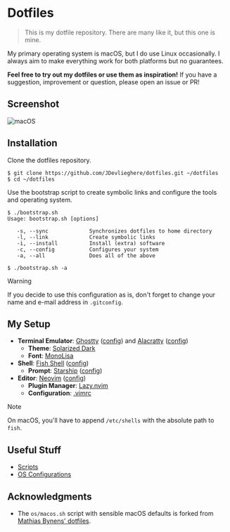 # Dotfiles

> This is my dotfile repository. There are many like it, but this one is mine.

My primary operating system is macOS, but I do use Linux occasionally. I always
aim to make everything work for both platforms but no guarantees.

**Feel free to try out my dotfiles or use them as inspiration!** If you have a
suggestion, improvement or question, please open an issue or PR!

## Screenshot

![macOS](https://jonasdevlieghere.com/static/dotfiles.png?v=2)

## Installation

Clone the dotfiles repository.

```
$ git clone https://github.com/JDevlieghere/dotfiles.git ~/dotfiles
$ cd ~/dotfiles
```

Use the bootstrap script to create symbolic links and configure the tools and
operating system.

```
$ ./bootstrap.sh
Usage: bootstrap.sh [options]

   -s, --sync             Synchronizes dotfiles to home directory
   -l, --link             Create symbolic links
   -i, --install          Install (extra) software
   -c, --config           Configures your system
   -a, --all              Does all of the above

$ ./bootstrap.sh -a
```

> [!WARNING]
>
> If you decide to use this configuration as is, don't forget to change your
> name and e-mail address in `.gitconfig`.


## My Setup

 - **Terminal Emulator**: [Ghostty](https://ghostty.org) ([config](https://github.com/JDevlieghere/dotfiles/tree/main/.config/ghostty)) and [Alacratty](https://alacritty.org) ([config](https://github.com/JDevlieghere/dotfiles/tree/main/.config/alacritty))
    - **Theme**: [Solarized Dark](https://ethanschoonover.com/solarized/)
    - **Font**: [MonoLisa](https://www.monolisa.dev)
 - **Shell**: [Fish Shell](https://fishshell.com) ([config](https://github.com/JDevlieghere/dotfiles/tree/main/.config/fish))
    - **Prompt**: [Starship](https://starship.rs) ([config](https://github.com/JDevlieghere/dotfiles/blob/main/.config/starship.toml))
 - **Editor**: [Neovim](https://neovim.io) ([config](https://github.com/JDevlieghere/dotfiles/tree/main/.config/nvim))
    - **Plugin Manager**: [Lazy.nvim](https://lazy.folke.io)
    - **Configuration**: [.vimrc](https://github.com/JDevlieghere/dotfiles/blob/main/.vimrc)

> [!NOTE]
>
> On macOS, you'll have to append `/etc/shells` with the absolute path to
> `fish`.

## Useful Stuff

 - [Scripts](https://github.com/JDevlieghere/dotfiles/tree/main/scripts)
 - [OS Configurations](https://github.com/JDevlieghere/dotfiles/tree/main/os)

## Acknowledgments

 - The `os/macos.sh` script with sensible macOS defaults is forked from [Mathias Bynens' dotfiles](https://github.com/mathiasbynens/dotfiles/blob/main/.macos).
